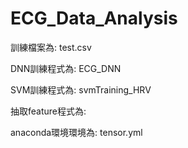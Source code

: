 # ECG_Data_Analysis

訓練檔案為: test.csv

DNN訓練程式為: ECG_DNN

SVM訓練程式為: svmTraining_HRV

抽取feature程式為: 

anaconda環境環境為: tensor.yml
